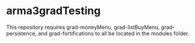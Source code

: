 # arma3gradTesting
This repository requires grad-moneyMenu, grad-listBuyMenu, grad-persistence, and grad-fortifications to all be located in the modules folder.
